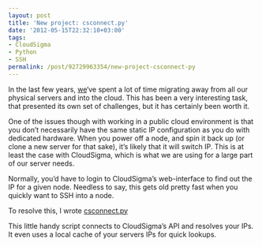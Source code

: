 ```yaml
---
layout: post
title: 'New project: csconnect.py'
date: '2012-05-15T22:32:10+03:00'
tags:
- CloudSigma
- Python
- SSH
permalink: /post/92729963354/new-project-csconnect-py
---
```

In the last few years, [we](http://wireload.net)‘ve spent a lot of time migrating away from all our physical servers and into the cloud. This has been a very interesting task, that presented its own set of challenges, but it has certainly been worth it.

One of the issues though with working in a public cloud environment is that you don’t necessarily have the same static IP configuration as you do with dedicated hardware. When you power off a node, and spin it back up (or clone a new server for that sake), it’s likely that it will switch IP. This is at least the case with CloudSigma, which is what we are using for a large part of our server needs.

Normally, you’d have to login to CloudSigma’s web-interface to find out the IP for a given node. Needless to say, this gets old pretty fast when you quickly want to SSH into a node.

To resolve this, I wrote [csconnect.py](https://github.com/vpetersson/csconnect)

This little handy script connects to CloudSigma’s API and resolves your IPs. It even uses a local cache of your servers IPs for quick lookups.
